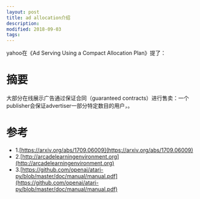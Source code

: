 ```yaml
---
layout: post
title: ad allocation介绍
description: 
modified: 2018-09-03
tags: 
---
```


yahoo在《Ad Serving Using a Compact Allocation Plan》提了：

# 摘要

大部分在线展示广告通过保证合同（guaranteed contracts）进行售卖：一个publisher会保证advertiser一部分特定数目的用户，。


# 参考

- 1.[https://arxiv.org/abs/1709.06009](https://arxiv.org/abs/1709.06009)
- 2.[http://arcadelearningenvironment.org](http://arcadelearningenvironment.org)
- 3.[https://github.com/openai/atari-py/blob/master/doc/manual/manual.pdf](https://github.com/openai/atari-py/blob/master/doc/manual/manual.pdf)